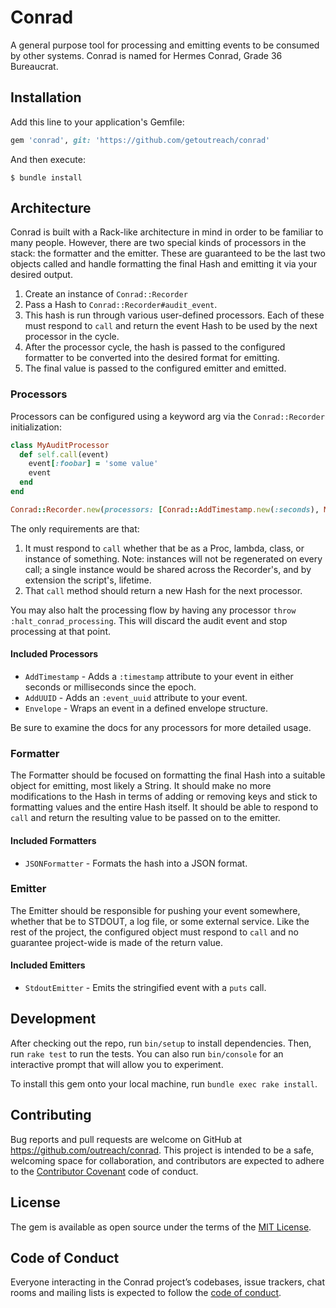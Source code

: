 # Conrad

A general purpose tool for processing and emitting events to be consumed by other systems. Conrad is named for Hermes Conrad, Grade 36 Bureaucrat.

## Installation

Add this line to your application's Gemfile:

```ruby
gem 'conrad', git: 'https://github.com/getoutreach/conrad'
```

And then execute:

    $ bundle install

## Architecture

Conrad is built with a Rack-like architecture in mind in order to be familiar to many people. However, there are two special kinds of processors in the stack: the formatter and the emitter. These are guaranteed to be the last two objects called and handle formatting the final Hash and emitting it via your desired output.

1. Create an instance of `Conrad::Recorder`
2. Pass a Hash to `Conrad::Recorder#audit_event`.
3. This hash is run through various user-defined processors. Each of these must respond to `call` and return the event Hash to be used by the next processor in the cycle.
4. After the processor cycle, the hash is passed to the configured formatter to be converted into the desired format for emitting.
5. The final value is passed to the configured emitter and emitted.

### Processors

Processors can be configured using a keyword arg via the `Conrad::Recorder` initialization:
```ruby
class MyAuditProcessor
  def self.call(event)
    event[:foobar] = 'some value'
    event
  end
end

Conrad::Recorder.new(processors: [Conrad::AddTimestamp.new(:seconds), MyAuditProcessor, -> (event) { event[:proc] = 3; event }])
```

The only requirements are that:
1) It must respond to `call` whether that be as a Proc, lambda, class, or instance of something. Note: instances will not be regenerated on every call; a single instance would be shared across the Recorder's, and by extension the script's, lifetime.
2) That `call` method should return a new Hash for the next processor.

You may also halt the processing flow by having any processor `throw :halt_conrad_processing`. This will discard the audit event and stop processing at that point.

#### Included Processors

* `AddTimestamp` - Adds a `:timestamp` attribute to your event in either seconds or milliseconds since the epoch.
* `AddUUID` - Adds an `:event_uuid` attribute to your event.
* `Envelope` - Wraps an event in a defined envelope structure.

Be sure to examine the docs for any processors for more detailed usage.

### Formatter

The Formatter should be focused on formatting the final Hash into a suitable object for emitting, most likely a String. It should make no more modifications to the Hash in terms of adding or removing keys and stick to formatting values and the entire Hash itself. It should be able to respond to `call` and return the resulting value to be passed on to the emitter.

#### Included Formatters

* `JSONFormatter` - Formats the hash into a JSON format.

### Emitter

The Emitter should be responsible for pushing your event somewhere, whether that be to STDOUT, a log file, or some external service. Like the rest of the project, the configured object must respond to `call` and no guarantee project-wide is made of the return value.

#### Included Emitters

* `StdoutEmitter` - Emits the stringified event with a `puts` call.

## Development

After checking out the repo, run `bin/setup` to install dependencies. Then, run `rake test` to run the tests. You can also run `bin/console` for an interactive prompt that will allow you to experiment.

To install this gem onto your local machine, run `bundle exec rake install`.

## Contributing

Bug reports and pull requests are welcome on GitHub at https://github.com/outreach/conrad. This project is intended to be a safe, welcoming space for collaboration, and contributors are expected to adhere to the [Contributor Covenant](http://contributor-covenant.org) code of conduct.

## License

The gem is available as open source under the terms of the [MIT License](https://opensource.org/licenses/MIT).

## Code of Conduct

Everyone interacting in the Conrad project’s codebases, issue trackers, chat rooms and mailing lists is expected to follow the [code of conduct](https://github.com/getoutreach/conrad/blob/master/CODE_OF_CONDUCT.md).

